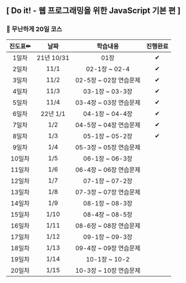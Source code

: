 ## [ Do it! - 웹 프로그래밍을 위한 JavaScript 기본 편 ]

### 🐾 무난하게 20일 코스

|진도표✏|날짜|학습내용|진행완료|
|:-----:|:--:|:------:|:-----:|
| 1일차 | 21년 10/31 | 01장 |✔|
| 2일차 |11/1|02-1장 ~ 02-4|✔|
| 3일차 |11/2|02-5장 ~ 02장 연습문제|✔|
| 4일차 |11/3|03-1장 ~ 03-3장|✔|
| 5일차 |11/4|03-4장 ~ 03장 연습문제|✔|
| 6일차 |22년 1/1|04-1장 ~ 04-4장|✔|
| 7일차 |1/2|04-5장 ~ 04장 연습문제|✔|
| 8일차 |1/3|05-1장 ~ 05-2장|✔|
| 9일차 |1/4|05-3장 ~ 05장 연습문제||
|10일차 |1/5|06-1장 ~ 06-3장||
|11일차 |1/6|06-4장 ~ 06장 연습문제||
|12일차 |1/7|07-1장 ~ 07-2장||
|13일차 |1/8|07-3장 ~ 07장 연습문제||
|14일차 |1/9|08-1장 ~ 08-3장||
|15일차 |1/10|08-4장 ~ 08-5장||
|16일차 |1/11|08-6장 ~ 08장 연습문제||
|17일차 |1/12|09-1장 ~ 09-3장||
|18일차 |1/13|09-4장 ~ 09장 연습문제||
|19일차 |1/14|10-1장 ~ 10-2||
|20일차 |1/15|10-3장 ~ 10장 연습문제||
